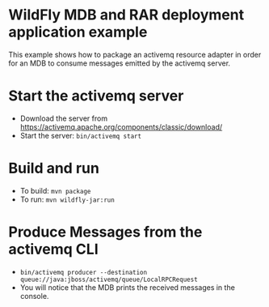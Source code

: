 # WildFly MDB and RAR deployment application example

This example shows how to package an activemq resource adapter in order for an 
MDB to consume messages emitted by the activemq server. 

Start the activemq server
=========================

* Download the server from https://activemq.apache.org/components/classic/download/
* Start the server: `bin/activemq start`
 
Build and run
=============

* To build: `mvn package`
* To run: `mvn wildfly-jar:run`

Produce Messages from the activemq CLI
======================================

* `bin/activemq producer --destination queue://java:jboss/activemq/queue/LocalRPCRequest`
* You will notice that the MDB prints the received messages in the console.